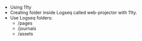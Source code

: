 - Using 11ty
- Creating folder inside Logseq called web-projector with 11ty.
- Use Logseq folders:
	- /pages
	- /journals
	- /assets